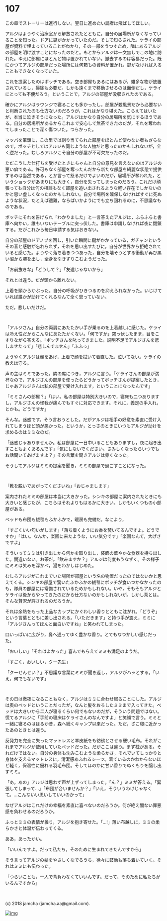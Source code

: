 # 107

この章でストーリーは進行しない。翌日に進めたい読者は飛ばしてほしい。  

アルジはようやく治療室から解放されたとともに，自分の居場所がなくなっていることを知った。ドアに鍵がかかっていたのだ。そして知らされた。ケライの部屋が資料で埋まっていることがわかり，その一部をうつすため，隣にあるアルジの部屋を明け渡すことになったのだと。もとからアルジは一文無しでこの地に訪れた。ゆえに部屋にほとんど物は置かれていない。撤去するのは容易だった。既にかつてアルジの部屋だった場所には何箱もの資料が置かれ，鍵がなければ入ることもできなくなっていた。  

これを提案したのはボッチである。空き部屋もあるにはあるが，雑多な物が放置されているし，掃除も必要だ。しかも遠くまで移動させるのは面倒だし，ケライにとっても不便だろう。ということで，アルジの部屋が没収されたのである。  

確かにアルジはラウンジで寝ることも多かったし，部屋が殺風景だから必要ないと判断されたのも仕方ないのだろうが，これはかなり堪えた。こらえてはいたが，本当に泣きそうになった。アルジはかなり自分の居場所を気にするほうである。自分の居場所があるからこれまで安心して無茶できたのだが，それを奪われてしまったことで深く傷ついた。つらかった。  

マッパを筆頭に，この里では割り当てられた部屋をほとんど使わない者もざらなので，ボッチとしてはアルジも同じような人物だと思ったのかもしれないが，全く逆だった。むしろアルジこそ自分の部屋が不可欠だったのだ。  

ただこうした仕打ちを受けたときにちゃんと自分の意見を言えないのはアルジの悪い癖である。許可もなく部屋を奪ったんだから新たな部屋を綺麗な状態で提供するのは当然である，とか言って怒るだけでよいのだが，居場所が奪われた，というショックがあまりにも大きく，自分を失ってしまったのだろう。これだけ頑張っても自分は何の相談もなく部屋を追い出されるような軽い存在でしかないのかと思い虚しくなったのかもしれない。自分で場所を確保しなければすぐに死ぬような状況，たとえば遭難，ならばいかようにでも立ち回れるのに，不思議なものである。  

ボッチにそれを告げられ「わかりました」と一言答えたアルジは，ふらふらと書庫へ向かい，誰もいないテーブルに突っ伏した。書庫は申請しなければ夜に閉鎖する。だがこれから毎日申請する気はおきない。  

自分の部屋のドアノブを回し，引いた瞬間に鍵がかかっている，ガチャンというその音と感触が忘れられず，それを思い出すたびに，自分が世界から拒絶されていると感じた。ようやく落ち着きつつあった，自分を壊そうとする衝動が再び黒い沼から腕を出し，全身を引きずりこむようだった。  

「お前抜きな」「どうして？」「友達じゃないから」  

それとは違う。だが頭から離れない。  

上着を頭からかぶった。自分の呼吸がひきつるのを抑えられなかった。いじけていれば誰かが助けてくれるなんて全く思っていない。  

ただ，悲しいだけだ。  

<br>  

「アルジさん」自分の両肩にあたたかい手が乗るのを上着越しに感じた。ケライは冷え性だからこんなにあたたかくない。「何ですか」突っ伏したまま，目をこすりながら答える。「ボッチさんを叱ってきました。説明不足でアルジさんを悲しませたって」「悲しんでません」「ふふっ」  

ようやくアルジは顔をあげ，上着で顔を拭いて着直した。泣いてない。ケライの教えは守る。  

声の主はミミであった。隣の席につき，アルジに言う。「ケライさんの部屋が満杯なので，アルジさんの部屋を使ったらどうかってボッチさんが提案したとき，じゃあアルジさんは私の部屋で受け入れます，ということになったんです」  

「ミミさんの部屋？」「はい。私の部屋は特別大きいので，寝床も二つありますし，アルジさんの怪我が痛んでもすぐに対応できます。それに，義足の手入れ，とかも。どうですか」  

そんな。迷惑です。そう言おうとした。だがアルジは相手の好意を素直に受け入れてしまうほど頭が悪かった。というか，とっさのときにいつもアルジが助けを求めるのはミミなのだ。  

「迷惑じゃありませんか。私は部屋に一日中いることもありますし，夜に起き出すこともよくあるんです」「気にしないでください。さみしくなったらいつでもお話聞いてあげますよ？」その言葉を聞きアルジは赤くなった。  

そうしてアルジはミミの提案を聞き，ミミの部屋で過ごすことになった。  

<br>  

「靴を脱いであがってくださいね」「おじゃまします」  

案内されたミミの部屋は本当に大きかった。シンキの部屋に案内されたときにも大きいと感じたが，こちらはそれよりもはるかに大きい。しかもいくつもの小部屋がある。  

ベッドも布団も絨毯もふかふかで，暖房も完備だ。なにより，  

「すごくいい匂いがします」「落ち着くようにお香を焚いてるんですよ。どうですか」「はい。なんか，楽園に来たような，いい気分です」「楽園なんて，大げさですよ」  

そういってミミは引き出しから何かを取り出し，装飾の華やかな食器を持ち出した。間違いない。お茶だ。「飲みますか？」アルジは何度もうなずく。その様子にミミは笑みを浮かべ，湯をわかしはじめた。  

むしろアルジがこれまでいた場所が部屋という名の物置だったのではないかと思えてくる。シンキの部屋で驚いたふかふかの絨毯にボッチが食いつかなかったのも，隊員の部屋には常備されているためかもしれない。いや，そもそもアルジとケライは後からやってきたのだから仕方ないのかもしれないが。しかし茶とは。そんな贅沢が許されるのだろうか。  

それは余熱をもった上品なカップにかぐわしい香りとともに注がれ，「どうぞ」という言葉とともに差し出される。「いただきます」と持つ手が震え，ミミに「アルジさんってほんと面白いですね」と笑われてしまった。  

口いっぱいに広がり，鼻へ通ってゆく豊かな香り。とてもなつかしい感じだった。  

「おいしい」「それはよかった」喜んでもらえてミミも満足のようだ。  

「すごく，おいしい，クー先生」  

「クーせんせい？」不思議な言葉にミミが聞き返し，アルジがハッとする。「いえ，何でもないです」  

<br>  

その日は徹夜になることもなく，アルジはミミに合わせ眠ることにした。アルジは奥のベッドということだったが，なんと髪をおろしたミミまで入ってきた。ベッドは大きいから二人が寝るくらい何でもないのだが，そういう問題ではない。慌てるアルジに「手前の寝床はケライさんのなんですよ」と笑顔で言う。ミミと一緒に寝るのははるか昔，森へ続くキャンプ以来だった。ただ，ざこ寝に近かったあのときとは違う。  

反発力を完全に失ったマットレスと羊皮紙をも彷彿とさせる硬い毛布。それがこれまでアルジが使用していたベッドだった。だがここは違う。まず枕がある。それだけではない。自分の身体も沈みこむような柔らかさ，それでいてしっかりと身体を支えるマットレスに，清潔感あふれるシーツ。着ているのかわからないほど軽く，保温性に優れる羽毛布団。そしてほのかに甘い香りでぬくもりを醸し出すミミ。  

「あ，あの」アルジは思わず声が上ずってしまった。「ん？」ミミが答える。「緊張してしまって…」「布団が合いませんか？」「いえ，そういうわけじゃなくて。…こんないい思いしていいのかって」  

なぜアルジはこれだけの幸福を素直に喜べないのだろうか。何が絶え間ない罪悪感を負わせるのだろうか。  

ふっとミミの表情が曇り，アルジを抱き寄せた。「…!」薄い布越しに，ミミの柔らかさと体温が伝わってくる。  

ああ，あったかい。  

「いいんですよ。だって私たち，そのために生まれてきたんですから」  

そう言ってアルジの髪をやさしくなでるうち，徐々に鼓動も落ち着いていく。それはミミにも伝わった。  

「つらいことも，一人で背負わなくていいんです。だって，そのために私たちがいるんですから」  

<br>  
<br>  
(c) 2018 jamcha (jamcha.aa@gmail.com).  

[![img](http://i.creativecommons.org/l/by-nc-sa/4.0/88x31.png)](http://creativecommons.org/licenses/by-nc-sa/4.0/deed)